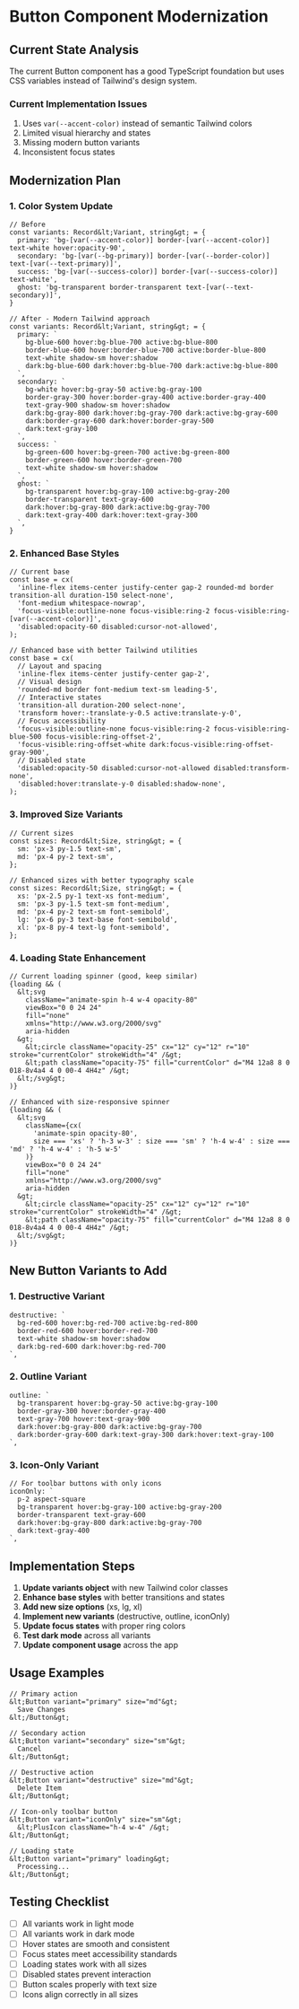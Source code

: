 # Button Component Modernization

## Current State Analysis

The current Button component has a good TypeScript foundation but uses CSS variables instead of Tailwind's design system.

### Current Implementation Issues
1. Uses `var(--accent-color)` instead of semantic Tailwind colors
2. Limited visual hierarchy and states
3. Missing modern button variants
4. Inconsistent focus states

## Modernization Plan

### 1. Color System Update

```tsx
// Before
const variants: Record&lt;Variant, string&gt; = {
  primary: 'bg-[var(--accent-color)] border-[var(--accent-color)] text-white hover:opacity-90',
  secondary: 'bg-[var(--bg-primary)] border-[var(--border-color)] text-[var(--text-primary)]',
  success: 'bg-[var(--success-color)] border-[var(--success-color)] text-white',
  ghost: 'bg-transparent border-transparent text-[var(--text-secondary)]',
}

// After - Modern Tailwind approach
const variants: Record&lt;Variant, string&gt; = {
  primary: `
    bg-blue-600 hover:bg-blue-700 active:bg-blue-800
    border-blue-600 hover:border-blue-700 active:border-blue-800
    text-white shadow-sm hover:shadow
    dark:bg-blue-600 dark:hover:bg-blue-700 dark:active:bg-blue-800
  `,
  secondary: `
    bg-white hover:bg-gray-50 active:bg-gray-100
    border-gray-300 hover:border-gray-400 active:border-gray-400
    text-gray-900 shadow-sm hover:shadow
    dark:bg-gray-800 dark:hover:bg-gray-700 dark:active:bg-gray-600
    dark:border-gray-600 dark:hover:border-gray-500
    dark:text-gray-100
  `,
  success: `
    bg-green-600 hover:bg-green-700 active:bg-green-800
    border-green-600 hover:border-green-700
    text-white shadow-sm hover:shadow
  `,
  ghost: `
    bg-transparent hover:bg-gray-100 active:bg-gray-200
    border-transparent text-gray-600
    dark:hover:bg-gray-800 dark:active:bg-gray-700
    dark:text-gray-400 dark:hover:text-gray-300
  `,
}
```

### 2. Enhanced Base Styles

```tsx
// Current base
const base = cx(
  'inline-flex items-center justify-center gap-2 rounded-md border transition-all duration-150 select-none',
  'font-medium whitespace-nowrap',
  'focus-visible:outline-none focus-visible:ring-2 focus-visible:ring-[var(--accent-color)]',
  'disabled:opacity-60 disabled:cursor-not-allowed',
);

// Enhanced base with better Tailwind utilities
const base = cx(
  // Layout and spacing
  'inline-flex items-center justify-center gap-2',
  // Visual design
  'rounded-md border font-medium text-sm leading-5',
  // Interactive states
  'transition-all duration-200 select-none',
  'transform hover:-translate-y-0.5 active:translate-y-0',
  // Focus accessibility
  'focus-visible:outline-none focus-visible:ring-2 focus-visible:ring-blue-500 focus-visible:ring-offset-2',
  'focus-visible:ring-offset-white dark:focus-visible:ring-offset-gray-900',
  // Disabled state
  'disabled:opacity-50 disabled:cursor-not-allowed disabled:transform-none',
  'disabled:hover:translate-y-0 disabled:shadow-none',
);
```

### 3. Improved Size Variants

```tsx
// Current sizes
const sizes: Record&lt;Size, string&gt; = {
  sm: 'px-3 py-1.5 text-sm',
  md: 'px-4 py-2 text-sm',
};

// Enhanced sizes with better typography scale
const sizes: Record&lt;Size, string&gt; = {
  xs: 'px-2.5 py-1 text-xs font-medium',
  sm: 'px-3 py-1.5 text-sm font-medium',
  md: 'px-4 py-2 text-sm font-semibold',
  lg: 'px-6 py-3 text-base font-semibold',
  xl: 'px-8 py-4 text-lg font-semibold',
};
```

### 4. Loading State Enhancement

```tsx
// Current loading spinner (good, keep similar)
{loading && (
  &lt;svg
    className="animate-spin h-4 w-4 opacity-80"
    viewBox="0 0 24 24"
    fill="none"
    xmlns="http://www.w3.org/2000/svg"
    aria-hidden
  &gt;
    &lt;circle className="opacity-25" cx="12" cy="12" r="10" stroke="currentColor" strokeWidth="4" /&gt;
    &lt;path className="opacity-75" fill="currentColor" d="M4 12a8 8 0 018-8v4a4 4 0 00-4 4H4z" /&gt;
  &lt;/svg&gt;
)}

// Enhanced with size-responsive spinner
{loading && (
  &lt;svg
    className={cx(
      'animate-spin opacity-80',
      size === 'xs' ? 'h-3 w-3' : size === 'sm' ? 'h-4 w-4' : size === 'md' ? 'h-4 w-4' : 'h-5 w-5'
    )}
    viewBox="0 0 24 24"
    fill="none"
    xmlns="http://www.w3.org/2000/svg"
    aria-hidden
  &gt;
    &lt;circle className="opacity-25" cx="12" cy="12" r="10" stroke="currentColor" strokeWidth="4" /&gt;
    &lt;path className="opacity-75" fill="currentColor" d="M4 12a8 8 0 018-8v4a4 4 0 00-4 4H4z" /&gt;
  &lt;/svg&gt;
)}
```

## New Button Variants to Add

### 1. Destructive Variant
```tsx
destructive: `
  bg-red-600 hover:bg-red-700 active:bg-red-800
  border-red-600 hover:border-red-700
  text-white shadow-sm hover:shadow
  dark:bg-red-600 dark:hover:bg-red-700
`,
```

### 2. Outline Variant
```tsx
outline: `
  bg-transparent hover:bg-gray-50 active:bg-gray-100
  border-gray-300 hover:border-gray-400
  text-gray-700 hover:text-gray-900
  dark:hover:bg-gray-800 dark:active:bg-gray-700
  dark:border-gray-600 dark:text-gray-300 dark:hover:text-gray-100
`,
```

### 3. Icon-Only Variant
```tsx
// For toolbar buttons with only icons
iconOnly: `
  p-2 aspect-square
  bg-transparent hover:bg-gray-100 active:bg-gray-200
  border-transparent text-gray-600
  dark:hover:bg-gray-800 dark:active:bg-gray-700
  dark:text-gray-400
`,
```

## Implementation Steps

1. **Update variants object** with new Tailwind color classes
2. **Enhance base styles** with better transitions and states  
3. **Add new size options** (xs, lg, xl)
4. **Implement new variants** (destructive, outline, iconOnly)
5. **Update focus states** with proper ring colors
6. **Test dark mode** across all variants
7. **Update component usage** across the app

## Usage Examples

```tsx
// Primary action
&lt;Button variant="primary" size="md"&gt;
  Save Changes
&lt;/Button&gt;

// Secondary action  
&lt;Button variant="secondary" size="sm"&gt;
  Cancel
&lt;/Button&gt;

// Destructive action
&lt;Button variant="destructive" size="md"&gt;
  Delete Item
&lt;/Button&gt;

// Icon-only toolbar button
&lt;Button variant="iconOnly" size="sm"&gt;
  &lt;PlusIcon className="h-4 w-4" /&gt;
&lt;/Button&gt;

// Loading state
&lt;Button variant="primary" loading&gt;
  Processing...
&lt;/Button&gt;
```

## Testing Checklist

- [ ] All variants work in light mode
- [ ] All variants work in dark mode  
- [ ] Hover states are smooth and consistent
- [ ] Focus states meet accessibility standards
- [ ] Loading states work with all sizes
- [ ] Disabled states prevent interaction
- [ ] Button scales properly with text size
- [ ] Icons align correctly in all sizes